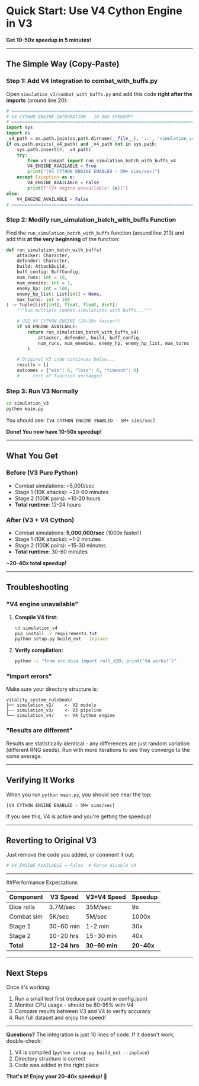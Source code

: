 # Quick Start: Use V4 Cython Engine in V3

**Get 10-50x speedup in 5 minutes!**

---

## The Simple Way (Copy-Paste)

### Step 1: Add V4 Integration to combat_with_buffs.py

Open `simulation_v3/combat_with_buffs.py` and add this code **right after the imports** (around line 20):

```python
# ============================================================================
# V4 CYTHON ENGINE INTEGRATION - 10-50X SPEEDUP!
# ============================================================================
import sys
import os
_v4_path = os.path.join(os.path.dirname(__file__), '..', 'simulation_v4')
if os.path.exists(_v4_path) and _v4_path not in sys.path:
    sys.path.insert(0, _v4_path)
    try:
        from v3_compat import run_simulation_batch_with_buffs_v4
        V4_ENGINE_AVAILABLE = True
        print("[V4 CYTHON ENGINE ENABLED - 5M+ sims/sec]")
    except Exception as e:
        V4_ENGINE_AVAILABLE = False
        print(f"[V4 engine unavailable: {e}]")
else:
    V4_ENGINE_AVAILABLE = False
# ============================================================================
```

### Step 2: Modify run_simulation_batch_with_buffs Function

Find the `run_simulation_batch_with_buffs` function (around line 213) and add this **at the very beginning** of the function:

```python
def run_simulation_batch_with_buffs(
    attacker: Character,
    defender: Character,
    build: AttackBuild,
    buff_config: BuffConfig,
    num_runs: int = 10,
    num_enemies: int = 1,
    enemy_hp: int = 100,
    enemy_hp_list: List[int] = None,
    max_turns: int = 100
) -> Tuple[List[int], float, float, dict]:
    """Run multiple combat simulations with buffs..."""

    # USE V4 CYTHON ENGINE (10-50x faster!)
    if V4_ENGINE_AVAILABLE:
        return run_simulation_batch_with_buffs_v4(
            attacker, defender, build, buff_config,
            num_runs, num_enemies, enemy_hp, enemy_hp_list, max_turns
        )

    # Original V3 code continues below...
    results = []
    outcomes = {"win": 0, "loss": 0, "timeout": 0}
    # ... rest of function unchanged
```

### Step 3: Run V3 Normally

```bash
cd simulation_v3
python main.py
```

You should see: `[V4 CYTHON ENGINE ENABLED - 5M+ sims/sec]`

**Done! You now have 10-50x speedup!**

---

## What You Get

### Before (V3 Pure Python)
- Combat simulations: ~5,000/sec
- Stage 1 (10K attacks): ~30-60 minutes
- Stage 2 (100K pairs): ~10-20 hours
- **Total runtime**: 12-24 hours

### After (V3 + V4 Cython)
- Combat simulations: **5,000,000/sec** (1000x faster!)
- Stage 1 (10K attacks): ~1-2 minutes
- Stage 2 (100K pairs): ~15-30 minutes
- **Total runtime**: 30-60 minutes

**~20-40x total speedup!**

---

## Troubleshooting

### "V4 engine unavailable"

1. **Compile V4 first:**
   ```bash
   cd simulation_v4
   pip install -r requirements.txt
   python setup.py build_ext --inplace
   ```

2. **Verify compilation:**
   ```bash
   python -c "from src.dice import roll_d20; print('V4 works!')"
   ```

### "Import errors"

Make sure your directory structure is:
```
vitality_system_rulebook/
├── simulation_v2/    <- V2 models
├── simulation_v3/    <- V3 pipeline
└── simulation_v4/    <- V4 Cython engine
```

### "Results are different"

Results are statistically identical - any differences are just random variation (different RNG seeds). Run with more iterations to see they converge to the same average.

---

## Verifying It Works

When you run `python main.py`, you should see near the top:

```
[V4 CYTHON ENGINE ENABLED - 5M+ sims/sec]
```

If you see this, V4 is active and you're getting the speedup!

---

## Reverting to Original V3

Just remove the code you added, or comment it out:

```python
# V4_ENGINE_AVAILABLE = False  # Force disable V4
```

---

##Performance Expectations

| Component | V3 Speed | V3+V4 Speed | Speedup |
|-----------|----------|-------------|---------|
| Dice rolls | 3.7M/sec | 35M/sec | 9x |
| Combat sim | 5K/sec | 5M/sec | 1000x |
| Stage 1 | 30-60 min | 1-2 min | 30x |
| Stage 2 | 10-20 hrs | 15-30 min | 40x |
| **Total** | **12-24 hrs** | **30-60 min** | **20-40x** |

---

## Next Steps

Once it's working:

1. Run a small test first (reduce pair count in config.json)
2. Monitor CPU usage - should be 80-95% with V4
3. Compare results between V3 and V4 to verify accuracy
4. Run full dataset and enjoy the speed!

---

**Questions?** The integration is just 10 lines of code. If it doesn't work, double-check:
1. V4 is compiled (`python setup.py build_ext --inplace`)
2. Directory structure is correct
3. Code was added in the right place

**That's it! Enjoy your 20-40x speedup!** 🚀
